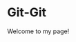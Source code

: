 <html>
<head>
<title>Chispa</title>
</head>
<body>

<h1>Git-Git</h1>
<p>Welcome to my page!</p>

</body>
</html>
